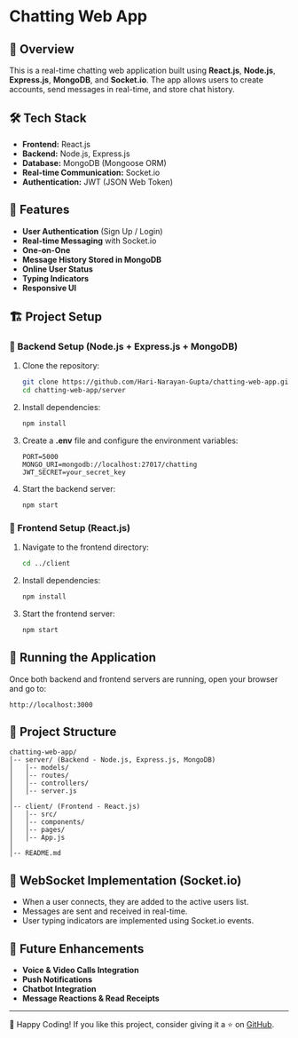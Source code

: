 # Chatting Web App

## 🚀 Overview
This is a real-time chatting web application built using **React.js**, **Node.js**, **Express.js**, **MongoDB**, and **Socket.io**. The app allows users to create accounts, send messages in real-time, and store chat history.

## 🛠️ Tech Stack
- **Frontend:** React.js
- **Backend:** Node.js, Express.js
- **Database:** MongoDB (Mongoose ORM)
- **Real-time Communication:** Socket.io
- **Authentication:** JWT (JSON Web Token)

## 📌 Features
- **User Authentication** (Sign Up / Login)
- **Real-time Messaging** with Socket.io
- **One-on-One**
- **Message History Stored in MongoDB**
- **Online User Status**
- **Typing Indicators**
- **Responsive UI**

## 🏗️ Project Setup

### 🔹 Backend Setup (Node.js + Express.js + MongoDB)
1. Clone the repository:
   ```sh
   git clone https://github.com/Hari-Narayan-Gupta/chatting-web-app.git
   cd chatting-web-app/server
   ```
2. Install dependencies:
   ```sh
   npm install
   ```
3. Create a **.env** file and configure the environment variables:
   ```env
   PORT=5000
   MONGO_URI=mongodb://localhost:27017/chatting
   JWT_SECRET=your_secret_key
   ```
4. Start the backend server:
   ```sh
   npm start
   ```

### 🔹 Frontend Setup (React.js)
1. Navigate to the frontend directory:
   ```sh
   cd ../client
   ```
2. Install dependencies:
   ```sh
   npm install
   ```
3. Start the frontend server:
   ```sh
   npm start
   ```

## 🚀 Running the Application
Once both backend and frontend servers are running, open your browser and go to:
```
http://localhost:3000
```

## 📂 Project Structure
```
chatting-web-app/
│-- server/ (Backend - Node.js, Express.js, MongoDB)
│   │-- models/
│   │-- routes/
│   │-- controllers/
│   │-- server.js
│
│-- client/ (Frontend - React.js)
│   │-- src/
│   │-- components/
│   │-- pages/
│   │-- App.js
│
│-- README.md
```

## 🔌 WebSocket Implementation (Socket.io)
- When a user connects, they are added to the active users list.
- Messages are sent and received in real-time.
- User typing indicators are implemented using Socket.io events.

## 🚀 Future Enhancements
- **Voice & Video Calls Integration**
- **Push Notifications**
- **Chatbot Integration**
- **Message Reactions & Read Receipts**


---

🎉 Happy Coding! If you like this project, consider giving it a ⭐ on [GitHub](https://github.com/Hari-Narayan-Gupta/chatting-web-app).

